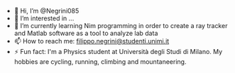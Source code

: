 - 👋 Hi, I’m @Negrini085
- 👀 I’m interested in ...
- 🌱 I’m currently learning Nim programming in order to create a ray tracker and Matlab software as a tool to analyze lab data
- 📫 How to reach me: filippo.negrini@studenti.unimi.it
- ⚡ Fun fact: I'm a Physics student at Università degli Studi di Milano. My hobbies are cycling, running, climbing and mountaneering.

<!---
Negrini085/Negrini085 is a ✨ special ✨ repository because its `README.md` (this file) appears on your GitHub profile.
You can click the Preview link to take a look at your changes.
--->

